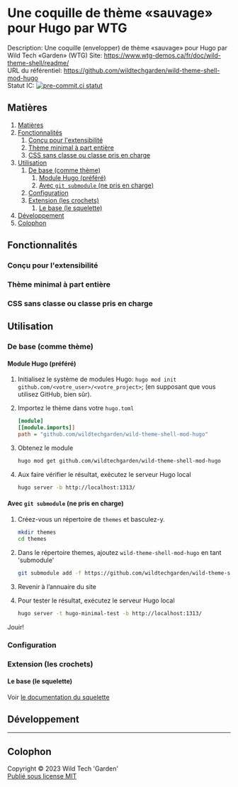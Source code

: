 # Une coquille de thème «sauvage» pour Hugo par WTG

Description:	Une coquille (envelopper) de thème «sauvage» pour Hugo par
					Wild Tech «Garden» (WTG)
Site: <https://www.wtg-demos.ca/fr/doc/wild-theme-shell/readme/>  
URL du référentiel: <https://github.com/wildtechgarden/wild-theme-shell-mod-hugo>\
Statut IC: [![pre-commit.ci statut](https://results.pre-commit.ci/badge/github/wildtechgarden/wild-theme-shell-mod-hugo/main.svg)][pre-commit-ic]

## Matières

1. [Matières](#matières)
2. [Fonctionnalités](#fonctionnalités)
	1. [Conçu pour l'extensibilité](#conçu-pour-lextensibilité)
	2. [Thème minimal à part entière](#thème-minimal-à-part-entière)
	3. [CSS sans classe ou classe pris en charge](#css-sans-classe-ou-classe-pris-en-charge)
3. [Utilisation](#utilisation)
	1. [De base (comme thème)](#de-base-comme-thème)
		1. [Module Hugo (préféré)](#module-hugo-préféré)
		2. [Avec `git submodule` (ne pris en charge)](#avec-git-submodule-ne-pris-en-charge)
	2. [Configuration](#configuration)
	3. [Extension (les crochets)](#extension-les-crochets)
		1. [Le base (le squelette)](#le-base-le-squelette)
4. [Développement](#développement)
5. [Colophon](#colophon)

## Fonctionnalités

### Conçu pour l'extensibilité

### Thème minimal à part entière

### CSS sans classe ou classe pris en charge

## Utilisation

### De base (comme thème)

#### Module Hugo (préféré)

1. Initialisez le système de modules Hugo: `hugo mod init
	github.com/<votre_user>/<votre_project>`; (en supposant que vous utilisez
	GitHub, bien sûr).
2. Importez le thème dans votre `hugo.toml`

	```ini
	[module]
	[[module.imports]]
	path = "github.com/wildtechgarden/wild-theme-shell-mod-hugo"
	```

3. Obtenez le module

	```sh
	hugo mod get github.com/wildtechgarden/wild-theme-shell-mod-hugo
	```

4. Aux faire vérifier le résultat, exécutez le serveur Hugo local

	```sh
	hugo server -b http://localhost:1313/
	```

#### Avec `git submodule` (ne pris en charge)

1. Créez-vous un répertoire de `themes` et basculez-y.

	```sh
	mkdir themes
	cd themes
	```

2. Dans le répertoire themes, ajoutez `wild-theme-shell-mod-hugo` en tant
'submodule'

	```sh
	git submodule add -f https://github.com/wildtechgarden/wild-theme-shell-mod-hugo.git
	```

3. Revenir à l’annuaire du site
4. Pour tester le résultat, exécutez le serveur Hugo local

	```sh
	hugo server -t hugo-minimal-test -b http://localhost:1313/
	```

Jouir!

### Configuration

### Extension (les crochets)

#### Le base (le squelette)

Voir [le documentation du squelette][skel]

## Développement

-------

## Colophon

Copyright © 2023 Wild Tech 'Garden'  
[Publié sous license MIT](LICENSE)

[skel]: docs/skeleton.fr.md
[pre-commit-ic]: https://results.pre-commit.ci/latest/github/wildtechgarden/wild-theme-shell-mod-hugo/main
